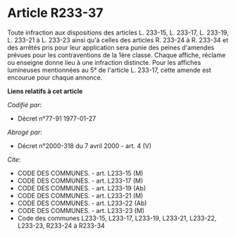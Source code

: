 # Article R233-37

Toute infraction aux dispositions des articles L. 233-15, L. 233-17, L. 233-19, L. 233-21 à L. 233-23 ainsi qu'à celles des
articles R. 233-24 à R. 233-34 et des arrêtés pris pour leur application sera punie des peines d'amendes prévues pour les
contraventions de la 1ère classe. Chaque affiche, réclame ou enseigne donne lieu à une infraction distincte. Pour les
affiches lumineuses mentionnées au 5° de l'article L. 233-17, cette amende est encourue pour chaque annonce.

**Liens relatifs à cet article**

_Codifié par_:

  - Décret n°77-91 1977-01-27

_Abrogé par_:

  - Décret n°2000-318 du 7 avril 2000 - art. 4 (V)

_Cite_:

  - CODE DES COMMUNES. - art. L233-15 (M)
  - CODE DES COMMUNES. - art. L233-17 (M)
  - CODE DES COMMUNES. - art. L233-19 (Ab)
  - CODE DES COMMUNES. - art. L233-21 (M)
  - CODE DES COMMUNES. - art. L233-22 (Ab)
  - CODE DES COMMUNES. - art. L233-23 (M)
  - Code des communes L233-15, L233-17, L233-19, L233-21, L233-22, L233-23, R233-24 à R233-34

